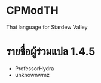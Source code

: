 # CPModTH
Thai language for Stardew Valley

# รายชื่อผู้ร่วมแปล 1.4.5
- ProfessorHydra 
- unknownwmz
